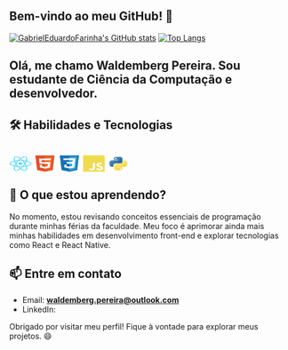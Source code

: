 ## Bem-vindo ao meu GitHub! 👋
[![GabrielEduardoFarinha's GitHub stats](https://github-readme-stats.vercel.app/api?username=WaldembergDev&show_icons=true&theme=dark&hide_title=true&card_width=400)](https://github.com/anuraghazra/github-readme-stats)
[![Top Langs](https://github-readme-stats.vercel.app/api/top-langs/?username=WaldembergDev&theme=dark&layout=compact&card_width=400)](https://github.com/anuraghazra/github-readme-stats)

## Olá, me chamo Waldemberg Pereira. Sou estudante de Ciência da Computação e desenvolvedor.

## 🛠 Habilidades e Tecnologias
<div style="display: inline_block"><br>
  <img align="center" alt="Berg-React" height="30" width="40" src="https://raw.githubusercontent.com/devicons/devicon/master/icons/react/react-original.svg">
  <img align="center" alt="Berg-HTML" height="30" width="40" src="https://raw.githubusercontent.com/devicons/devicon/master/icons/html5/html5-original.svg">
  <img align="center" alt="Berg-CSS" height="30" width="40" src="https://raw.githubusercontent.com/devicons/devicon/master/icons/css3/css3-original.svg">
  <img align="center" alt="Berg-Js" height="30" width="40" src="https://raw.githubusercontent.com/devicons/devicon/master/icons/javascript/javascript-plain.svg">
  <img align="center" alt="Berg-Python" height="30" width="40" src="https://raw.githubusercontent.com/devicons/devicon/master/icons/python/python-original.svg">
</div>

## 🌱 O que estou aprendendo?
No momento, estou revisando conceitos essenciais de programação durante minhas férias da faculdade. Meu foco é aprimorar ainda mais minhas habilidades em desenvolvimento front-end e explorar 
tecnologias como React e React Native.

## 📫 Entre em contato
- Email: **waldemberg.pereira@outlook.com**
- LinkedIn: 

Obrigado por visitar meu perfil! Fique à vontade para explorar meus projetos. 😄
